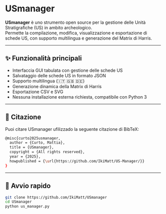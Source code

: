 # USmanager

**USmanager** è uno strumento open source per la gestione delle Unità Stratigrafiche (US) in ambito archeologico.  
Permette la compilazione, modifica, visualizzazione e esportazione di schede US, con supporto multilingua e generazione del Matrix di Harris.

---

## ✨ Funzionalità principali

- Interfaccia GUI tabulata con gestione delle schede US
- Salvataggio delle schede US in formato JSON
- Supporto multilingua (🇮🇹 🇬🇧 🇩🇪)
- Generazione dinamica della Matrix di Harris
- Esportazione CSV e SVG
- Nessuna installazione esterna richiesta, compatibile con Python 3

---

## 📖 Citazione
Puoi citare USmanager ufilizzado la seguente citazione di BibTeX:

```bash
@misc{curto2025usmanager,
  author = {Curto, Mattia},
  title = {USmanager},
  copyright = {All rights reserved},
  year = {2025},
  howpublished = {\url{https://github.com/IkiMatt/US-Manager/}}
}
```
---

## 🚀 Avvio rapido

```bash
git clone https://github.com/IkiMatt/USmanager
cd USmanager
python us_manager.py
